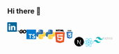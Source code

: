 ### Hi there 👋
<a href="https://www.linkedin.com/in/adharshmk96/">
  <img align="left" alt="Linkedin" width="22px" src="https://raw.githubusercontent.com/adharshmk96/adharshmk96/main/icons/linkedin.svg" />
</a>

<br />

<a href="https://golang.org/">
  <img align="left" alt="Go" width="22px" src="https://raw.githubusercontent.com/adharshmk96/adharshmk96/main/icons/go.svg" />
</a>

<a href="https://www.typescriptlang.org/">
  <img align="left" alt="Typescript" width="22px" src="https://raw.githubusercontent.com/adharshmk96/adharshmk96/main/icons/typescript.svg" />
</a>

<a href="https://www.python.org/">
  <img align="left" alt="Python" width="22px" src="https://raw.githubusercontent.com/adharshmk96/adharshmk96/main/icons/python.svg" />
</a>

<a href="https://www.python.org/">
  <img align="left" alt="Python" width="22px" src="https://raw.githubusercontent.com/adharshmk96/adharshmk96/main/icons/python.svg" />
</a>

<a href="https://www.w3.org/html/">
  <img align="left" alt="HTML-5" width="22px" src="https://raw.githubusercontent.com/adharshmk96/adharshmk96/main/icons/html5.svg" />
</a>

<a href="https://www.w3.org/Style/CSS/Overview.en.html">
  <img align="left" alt="HTML-5" width="22px" src="https://raw.githubusercontent.com/adharshmk96/adharshmk96/main/icons/css3.svg" />
</a>

<br/>

<a href="https://nextjs.org/">
  <img align="left" alt="Next-js" width="22px" src="https://raw.githubusercontent.com/adharshmk96/adharshmk96/main/icons/next-js.svg" />
</a>

<a href="https://reactjs.org/">
  <img align="left" alt="React-js" width="22px" src="https://raw.githubusercontent.com/adharshmk96/adharshmk96/main/icons/react.svg" />
</a>

<a href="https://tailwindcss.com/">
  <img align="left" alt="TailwindCSS" width="22px" src="https://raw.githubusercontent.com/adharshmk96/adharshmk96/main/icons/tailwindcss.svg" />
</a>

<a href="https://expressjs.com/">
  <img align="left" alt="Express" width="22px" src="https://raw.githubusercontent.com/adharshmk96/adharshmk96/main/icons/express.svg" />
</a>

<!--
**adharshmk96/adharshmk96** is a ✨ _special_ ✨ repository because its `README.md` (this file) appears on your GitHub profile.

Here are some ideas to get you started:

- 🔭 I’m currently working on ...
- 🌱 I’m currently learning ...
- 👯 I’m looking to collaborate on ...
- 🤔 I’m looking for help with ...
- 💬 Ask me about ...
- 📫 How to reach me: ...
- 😄 Pronouns: ...
- ⚡ Fun fact: ...
-->
